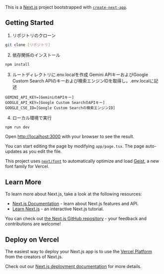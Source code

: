 This is a [Next.js](https://nextjs.org) project bootstrapped with [`create-next-app`](https://nextjs.org/docs/app/api-reference/cli/create-next-app).

## Getting Started

1. リポジトリのクローン
```bash
git clone [リポジトリ]
```
2. 依存関係のインストール
```bash
npm install
```
3. ルートディレクトリに.env.localを作成
Gemini APIキーおよびGoogle Custom Search APIのキーおよび検索エンジンIDを取得し，.env.localに記述
```bash:.env.local
GEMINI_API_KEY=[GeminiのAPIキー]
GOOGLE_API_KEY=[Google Custom SearchのAPIキー]
GOOGLE_CSE_ID=[Google Custom Searchの検索エンジンID]
```
4. ローカル環境で実行
```bash
npm run dev
```

Open [http://localhost:3000](http://localhost:3000) with your browser to see the result.

You can start editing the page by modifying `app/page.tsx`. The page auto-updates as you edit the file.

This project uses [`next/font`](https://nextjs.org/docs/app/building-your-application/optimizing/fonts) to automatically optimize and load [Geist](https://vercel.com/font), a new font family for Vercel.

## Learn More

To learn more about Next.js, take a look at the following resources:

- [Next.js Documentation](https://nextjs.org/docs) - learn about Next.js features and API.
- [Learn Next.js](https://nextjs.org/learn) - an interactive Next.js tutorial.

You can check out [the Next.js GitHub repository](https://github.com/vercel/next.js) - your feedback and contributions are welcome!

## Deploy on Vercel

The easiest way to deploy your Next.js app is to use the [Vercel Platform](https://vercel.com/new?utm_medium=default-template&filter=next.js&utm_source=create-next-app&utm_campaign=create-next-app-readme) from the creators of Next.js.

Check out our [Next.js deployment documentation](https://nextjs.org/docs/app/building-your-application/deploying) for more details.
